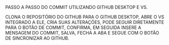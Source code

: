 PASSO A PASSO DO COMMIT UTILIZANDO GITHUB DESKTOP E VS. 

CLONA O REPOSITÓRIO DO GITHUB PARA O GITHUB DESKTOP, ABRE O VS INTEGRADO A ELE, CRIA SUAS ALTERAÇÕES, PODE SEGUIR DIRETAMENTE PARA O BOTÃO DE COMMIT, CONFIRMA, EM SEGUIDA INSERE A MENSAGEM DO COMMIT, SALVA, FECHA A ABA E SEGUE COM O BOTÃO DE SINCRONIZAR AO GITHUB.
